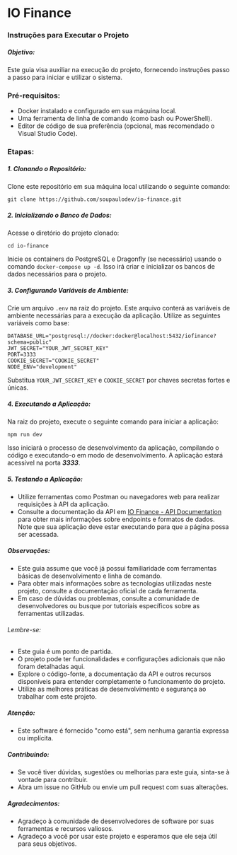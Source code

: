 # IO Finance

### Instruções para Executar o Projeto

##### Objetivo:

Este guia visa auxiliar na execução do projeto, fornecendo instruções passo a passo para iniciar e utilizar o sistema.

### Pré-requisitos:

- Docker instalado e configurado em sua máquina local.
- Uma ferramenta de linha de comando (como bash ou PowerShell).
- Editor de código de sua preferência (opcional, mas recomendado o Visual Studio Code).

### Etapas:

##### 1. Clonando o Repositório:

Clone este repositório em sua máquina local utilizando o seguinte comando:

```
git clone https://github.com/soupaulodev/io-finance.git
```

##### 2. Inicializando o Banco de Dados:

Acesse o diretório do projeto clonado:

```
cd io-finance
```

Inicie os containers do PostgreSQL e Dragonfly (se necessário) usando o comando `docker-compose up -d`. Isso irá criar e inicializar os bancos de dados necessários para o projeto.

##### 3. Configurando Variáveis de Ambiente:

Crie um arquivo `.env` na raiz do projeto. Este arquivo conterá as variáveis de ambiente necessárias para a execução da aplicação. Utilize as seguintes variáveis como base:

```
DATABASE_URL="postgresql://docker:docker@localhost:5432/iofinance?schema=public"
JWT_SECRET="YOUR_JWT_SECRET_KEY"
PORT=3333
COOKIE_SECRET="COOKIE_SECRET"
NODE_ENV="development"
```

Substitua `YOUR_JWT_SECRET_KEY` e `COOKIE_SECRET` por chaves secretas fortes e únicas.

##### 4. Executando a Aplicação:

Na raiz do projeto, execute o seguinte comando para iniciar a aplicação:

```
npm run dev
```

Isso iniciará o processo de desenvolvimento da aplicação, compilando o código e executando-o em modo de desenvolvimento. A aplicação estará acessível na porta **_3333_**.

##### 5. Testando a Aplicação:

- Utilize ferramentas como Postman ou navegadores web para realizar requisições à API da aplicação.
- Consulte a documentação da API em [IO Finance - API Documentation](http://127.0.0.1:3333/api/docs/) para obter mais informações sobre endpoints e formatos de dados. Note que sua aplicação deve estar executando para que a página possa ser acessada.

##### Observações:

- Este guia assume que você já possui familiaridade com ferramentas básicas de desenvolvimento e linha de comando.
- Para obter mais informações sobre as tecnologias utilizadas neste projeto, consulte a documentação oficial de cada ferramenta.
- Em caso de dúvidas ou problemas, consulte a comunidade de desenvolvedores ou busque por tutoriais específicos sobre as ferramentas utilizadas.

###### Lembre-se:

- Este guia é um ponto de partida.
- O projeto pode ter funcionalidades e configurações adicionais que não foram detalhadas aqui.
- Explore o código-fonte, a documentação da API e outros recursos disponíveis para entender completamente o funcionamento do projeto.
- Utilize as melhores práticas de desenvolvimento e segurança ao trabalhar com este projeto.

##### Atenção:

- Este software é fornecido "como está", sem nenhuma garantia expressa ou implícita.

##### Contribuindo:

- Se você tiver dúvidas, sugestões ou melhorias para este guia, sinta-se à vontade para contribuir.
- Abra um issue no GitHub ou envie um pull request com suas alterações.

##### Agradecimentos:

- Agradeço à comunidade de desenvolvedores de software por suas ferramentas e recursos valiosos.
- Agradeço a você por usar este projeto e esperamos que ele seja útil para seus objetivos.

